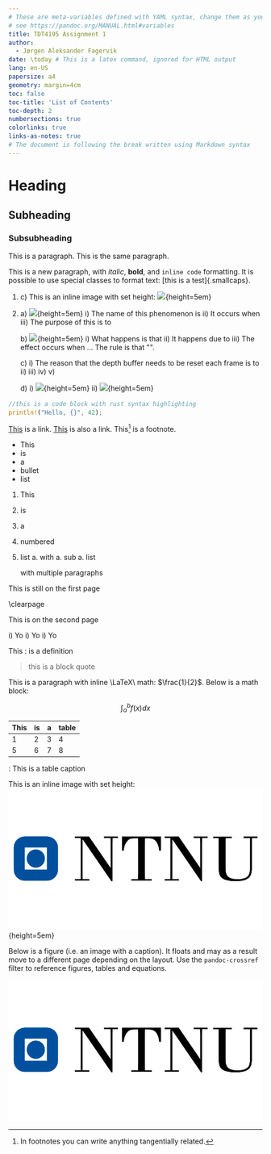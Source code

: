 ```yaml
---
# These are meta-variables defined with YAML syntax, change them as you wish.
# see https://pandoc.org/MANUAL.html#variables
title: TDT4195 Assignment 1
author:
  - Jørgen Aleksander Fagervik
date: \today # This is a latex command, ignored for HTML output
lang: en-US
papersize: a4
geometry: margin=4cm
toc: false
toc-title: 'List of Contents'
toc-depth: 2
numbersections: true
colorlinks: true
links-as-notes: true
# The document is following the break written using Markdown syntax
---
```


# Heading

## Subheading

### Subsubheading

This is a paragraph.
This is the same paragraph.

This is a new paragraph, with _italic_, **bold**, and `inline code` formatting.
It is possible to use special classes to format text: [this is a test]{.smallcaps}.

1.  c)
    This is an inline image with set height:
    ![](images/1c.png){height=5em}

2.  a)
    ![](images/2a.png){height=5em}
    i) The name of this phenomenon is
    ii) It occurs when
    iii) The purpose of this is to

    b)
    ![](images/2b.png){height=5em}
    i) What happens is that
    ii) It happens due to
    iii) The effect occurs when ... The rule is that "".

    c)
    i) The reason that the depth buffer needs to be reset each frame is to
    ii)
    iii)
    iv)
    v)

    d)
    i) ![](images/2di.png){height=5em}
    ii) ![](images/2dii.png){height=5em}

```rust
//this is a code block with rust syntax highlighting
println!("Hello, {}", 42);
```

[This](https://www.ntnu.no) is a link.
[This][] is also a link. <!-- defined below -->
This[^this_is_a_unique_footnote_label] is a footnote.

[this]: https://www.uio.no

[^this_is_a_unique_footnote_label]: In footnotes you can write anything tangentially related.

- This
- is
- a
- bullet
- list

1. This
1. is
1. a
1. numbered
1. list
   a. with
   a. sub
   a. list

   with multiple paragraphs

This is still on the first page

\clearpage

<!--
Above is a raw LaTeX statement.
Those are included when exporting to LaTeX or PDF, and ignored when exporting to HTML.
-->

This is on the second page

i) Yo
i) Yo
i) Yo

This
: is a definition

> this is a
> block quote

This is a paragraph with inline \LaTeX\ math: $\frac{1}{2}$.
Below is a math block:

$$
    \int_{a}^{b} f(x)dx
$$

| This | is  | a   | table |
| ---- | --- | --- | ----- |
| 1    | 2   | 3   | 4     |
| 5    | 6   | 7   | 8     |

: This is a table caption

This is an inline image with set height:
![](images/logo.png){height=5em}

Below is a figure (i.e. an image with a caption).
It floats and may as a result move to a different page depending on the layout.
Use the `pandoc-crossref` filter to reference figures, tables and equations.

![
    Image with caption
](images/logo.png)
